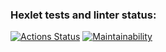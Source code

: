 ### Hexlet tests and linter status:
[![Actions Status](https://github.com/MoonOfKiwi/frontend-project-11/actions/workflows/hexlet-check.yml/badge.svg)](https://github.com/MoonOfKiwi/frontend-project-11/actions)
[![Maintainability](https://api.codeclimate.com/v1/badges/617c48406c7463569a98/maintainability)](https://codeclimate.com/github/MoonOfKiwi/frontend-project-11/maintainability)